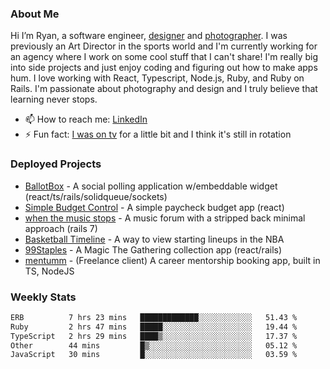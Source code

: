 ### About Me
Hi I’m Ryan, a software engineer, [designer](https://www.denvermullets.com/video) and [photographer](https://www.denvermullets.com/). I was previously an Art Director in the sports world and I'm currently working for an agency where I work on some cool stuff that I can't share! I'm really big into side projects and just enjoy coding and figuring out how to make apps hum. I love working with React, Typescript, Node.js, Ruby, and Ruby on Rails. I'm passionate about photography and design and I truly believe that learning never stops.

- 📫 How to reach me: [LinkedIn](https://www.linkedin.com/in/ryanvaznis)
- ⚡ Fun fact: [I was on tv](https://vimeo.com/381425882) for a little bit and I think it's still in rotation

### Deployed Projects
- [BallotBox](https://voteballotbox.com/) - A social polling application w/embeddable widget (react/ts/rails/solidqueue/sockets)
- [Simple Budget Control](https://simplebudgetcontrol.com/) - A simple paycheck budget app (react)
- [when the music stops](https://whenthemusicstops.net) - A music forum with a stripped back minimal approach (rails 7)
- [Basketball Timeline](https://basketball-timeline.com/?team=PHO&year=2023) - A way to view starting lineups in the NBA
- [99Staples](https://www.99staples.com/collections/denvermullets/9) - A Magic The Gathering collection app (react/rails)
- [mentumm](https://portal.mentumm.com/) - (Freelance client) A career mentorship booking app, built in TS, NodeJS

### Weekly Stats
<!--START_SECTION:waka-->

```txt
ERB          7 hrs 23 mins   █████████████░░░░░░░░░░░░   51.43 %
Ruby         2 hrs 47 mins   █████░░░░░░░░░░░░░░░░░░░░   19.44 %
TypeScript   2 hrs 29 mins   ████▒░░░░░░░░░░░░░░░░░░░░   17.37 %
Other        44 mins         █▒░░░░░░░░░░░░░░░░░░░░░░░   05.12 %
JavaScript   30 mins         █░░░░░░░░░░░░░░░░░░░░░░░░   03.59 %
```

<!--END_SECTION:waka-->
